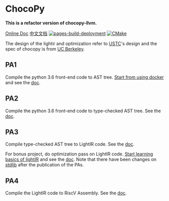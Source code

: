 # ChocoPy

**This is a refactor version of chocopy-llvm.**

[Online Doc](https://chocopy-llvm.github.io/chocopy-llvm) [中文文档](https://chocopy-llvm.github.io/chocopy-llvm/#/zh-cn/) [![pages-build-deployment](https://github.com/Chocopy-LLVM/chocopy-llvm/actions/workflows/pages/pages-build-deployment/badge.svg)](https://github.com/Chocopy-LLVM/chocopy-llvm/actions/workflows/pages/pages-build-deployment) [![CMake](https://github.com/Chocopy-LLVM/chocopy-llvm/actions/workflows/cmake.yml/badge.svg)](https://github.com/Chocopy-LLVM/chocopy-llvm/actions/workflows/cmake.yml)

The design of the lightir and optimization refer to [USTC](https://github.com/mlzeng/CSC2020-USTC-FlammingMyCompiler)'s design and the spec of chocopy is from [UC Berkeley](https://inst.eecs.berkeley.edu/~cs164/sp19/index.html).

## PA1
Compile the python 3.6 front-end code to AST tree. [Start from using docker](common/build.md) and see the [doc](PA1/README.md).

## PA2
Compile the python 3.6 front-end code to type-checked AST tree. See the [doc](PA2/README.md).

## PA3
Compile type-checked AST tree to LightIR code. See the [doc](PA3/README.md).

For bonus project, do optimization pass on LightIR code.  [Start learning basics of lightIR](common/lightir.md) and see the [doc](PA3/README.md). Note that there have been changes on [stdlib](common/stdlib.md) after the publication of the PAs.

## PA4
Compile the LightIR code to RiscV Assembly. See the [doc](PA4/README.md).
